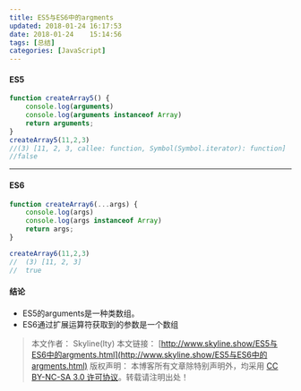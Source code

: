```yaml
---
title: ES5与ES6中的argments
updated: 2018-01-24	16:17:53
date: 2018-01-24	15:14:56
tags: [总结]
categories: [JavaScript]
---
```

#### ES5

```js
function createArray5() {
    console.log(arguments)
    console.log(arguments instanceof Array)
    return arguments;
}
createArray5(11,2,3)
//(3) [11, 2, 3, callee: function, Symbol(Symbol.iterator): function]
//false
```

*****
#### ES6

```js
function createArray6(...args) {
    console.log(args)
    console.log(args instanceof Array)
    return args;
}

createArray6(11,2,3)
//  (3) [11, 2, 3]
//  true
```

#### 结论
* ES5的arguments是一种类数组。
* ES6通过扩展运算符获取到的参数是一个数组

> 本文作者： Skyline(lty)
本文链接： [http://www.skyline.show/ES5与ES6中的argments.html](http://www.skyline.show/ES5与ES6中的argments.html)
版权声明： 本博客所有文章除特别声明外，均采用 [CC BY-NC-SA 3.0 许可协议](https://creativecommons.org/licenses/by-nc-sa/3.0/)。转载请注明出处！
